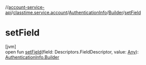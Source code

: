 //[account-service-api](../../../../index.md)/[classtime.service.account](../../index.md)/[AuthenticationInfo](../index.md)/[Builder](index.md)/[setField](set-field.md)

# setField

[jvm]\
open fun [setField](set-field.md)(field: Descriptors.FieldDescriptor, value: [Any](https://kotlinlang.org/api/latest/jvm/stdlib/kotlin/-any/index.html)): [AuthenticationInfo.Builder](index.md)
